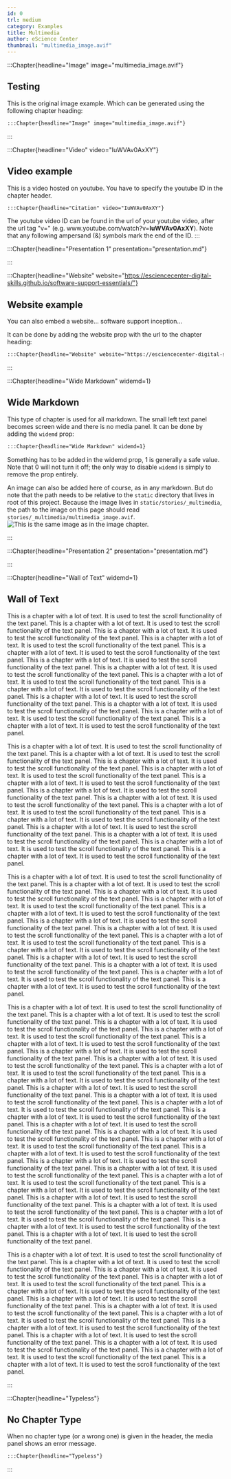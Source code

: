 ```yaml
---
id: 0
trl: medium
category: Examples
title: Multimedia
author: eScience Center
thumbnail: "multimedia_image.avif"
---
```

:::Chapter{headline="Image" image="multimedia_image.avif"}

## Testing

This is the original image example. Which can be generated using the following chapter heading:

```markdown
:::Chapter{headline="Image" image="multimedia_image.avif"}
```

:::

:::Chapter{headline="Video" video="IuWVAv0AxXY"}

## Video example

This is a video hosted on youtube. You have to specify the youtube ID in the chapter header.

```markdown
:::Chapter{headline="Citation" video="IuWVAv0AxXY"}
```

The youtube video ID can be found in the url of your youtube video, after the url tag "v=" (e.g. w<span>ww.</span>youtube.com/watch?v=**IuWVAv0AxXY**). Note that any following ampersand (&) symbols mark the end of the ID.
:::

:::Chapter{headline="Presentation 1" presentation="presentation.md"}


:::



:::Chapter{headline="Website" website="https://esciencecenter-digital-skills.github.io/software-support-essentials/"}

## Website example

You can also embed a website... software support inception...

It can be done by adding the website prop with the url to the chapter heading:

```markdown
:::Chapter{headline="Website" website="https://esciencecenter-digital-skills.github.io/software-support-essentials/"}
```

:::

:::Chapter{headline="Wide Markdown" widemd=1}

## Wide Markdown

This type of chapter is used for all markdown. The small left text panel becomes screen wide and there is no media panel. It can be done by adding the `widemd` prop:

```markdown
:::Chapter{headline="Wide Markdown" widemd=1}
```

Something has to be added in the widemd prop, 1 is generally a safe value. Note that 0 will not turn it off; the only way to disable `widemd` is simply to remove the prop entirely.

An image can also be added here of course, as in any markdown. But do note that the path needs to be relative to the `static` directory that lives in root of this project.
Because the image lives in `static/stories/_multimedia`, the path to the image on this page should read `stories/_multimedia/multimedia_image.avif`.
![This is the same image as in the image chapter.](stories/_multimedia/multimedia_image.avif)

:::


:::Chapter{headline="Presentation 2" presentation="presentation.md"}

:::

:::Chapter{headline="Wall of Text" widemd=1}

## Wall of Text

This is a chapter with a lot of text. It is used to test the scroll functionality of the text panel.
This is a chapter with a lot of text. It is used to test the scroll functionality of the text panel.
This is a chapter with a lot of text. It is used to test the scroll functionality of the text panel.
This is a chapter with a lot of text. It is used to test the scroll functionality of the text panel.
This is a chapter with a lot of text. It is used to test the scroll functionality of the text panel.
This is a chapter with a lot of text. It is used to test the scroll functionality of the text panel.
This is a chapter with a lot of text. It is used to test the scroll functionality of the text panel.
This is a chapter with a lot of text. It is used to test the scroll functionality of the text panel.
This is a chapter with a lot of text. It is used to test the scroll functionality of the text panel.
This is a chapter with a lot of text. It is used to test the scroll functionality of the text panel.
This is a chapter with a lot of text. It is used to test the scroll functionality of the text panel.
This is a chapter with a lot of text. It is used to test the scroll functionality of the text panel.
This is a chapter with a lot of text. It is used to test the scroll functionality of the text panel.


This is a chapter with a lot of text. It is used to test the scroll functionality of the text panel.
This is a chapter with a lot of text. It is used to test the scroll functionality of the text panel.
This is a chapter with a lot of text. It is used to test the scroll functionality of the text panel.
This is a chapter with a lot of text. It is used to test the scroll functionality of the text panel.
This is a chapter with a lot of text. It is used to test the scroll functionality of the text panel.
This is a chapter with a lot of text. It is used to test the scroll functionality of the text panel.
This is a chapter with a lot of text. It is used to test the scroll functionality of the text panel.
This is a chapter with a lot of text. It is used to test the scroll functionality of the text panel.
This is a chapter with a lot of text. It is used to test the scroll functionality of the text panel.
This is a chapter with a lot of text. It is used to test the scroll functionality of the text panel.
This is a chapter with a lot of text. It is used to test the scroll functionality of the text panel.
This is a chapter with a lot of text. It is used to test the scroll functionality of the text panel.
This is a chapter with a lot of text. It is used to test the scroll functionality of the text panel.


This is a chapter with a lot of text. It is used to test the scroll functionality of the text panel.
This is a chapter with a lot of text. It is used to test the scroll functionality of the text panel.
This is a chapter with a lot of text. It is used to test the scroll functionality of the text panel.
This is a chapter with a lot of text. It is used to test the scroll functionality of the text panel.
This is a chapter with a lot of text. It is used to test the scroll functionality of the text panel.
This is a chapter with a lot of text. It is used to test the scroll functionality of the text panel.
This is a chapter with a lot of text. It is used to test the scroll functionality of the text panel.
This is a chapter with a lot of text. It is used to test the scroll functionality of the text panel.
This is a chapter with a lot of text. It is used to test the scroll functionality of the text panel.
This is a chapter with a lot of text. It is used to test the scroll functionality of the text panel.
This is a chapter with a lot of text. It is used to test the scroll functionality of the text panel.
This is a chapter with a lot of text. It is used to test the scroll functionality of the text panel.
This is a chapter with a lot of text. It is used to test the scroll functionality of the text panel.




This is a chapter with a lot of text. It is used to test the scroll functionality of the text panel.
This is a chapter with a lot of text. It is used to test the scroll functionality of the text panel.
This is a chapter with a lot of text. It is used to test the scroll functionality of the text panel.
This is a chapter with a lot of text. It is used to test the scroll functionality of the text panel.
This is a chapter with a lot of text. It is used to test the scroll functionality of the text panel.
This is a chapter with a lot of text. It is used to test the scroll functionality of the text panel.
This is a chapter with a lot of text. It is used to test the scroll functionality of the text panel.
This is a chapter with a lot of text. It is used to test the scroll functionality of the text panel.
This is a chapter with a lot of text. It is used to test the scroll functionality of the text panel.
This is a chapter with a lot of text. It is used to test the scroll functionality of the text panel.
This is a chapter with a lot of text. It is used to test the scroll functionality of the text panel.
This is a chapter with a lot of text. It is used to test the scroll functionality of the text panel.
This is a chapter with a lot of text. It is used to test the scroll functionality of the text panel.
This is a chapter with a lot of text. It is used to test the scroll functionality of the text panel.
This is a chapter with a lot of text. It is used to test the scroll functionality of the text panel.
This is a chapter with a lot of text. It is used to test the scroll functionality of the text panel.
This is a chapter with a lot of text. It is used to test the scroll functionality of the text panel.
This is a chapter with a lot of text. It is used to test the scroll functionality of the text panel.
This is a chapter with a lot of text. It is used to test the scroll functionality of the text panel.
This is a chapter with a lot of text. It is used to test the scroll functionality of the text panel.
This is a chapter with a lot of text. It is used to test the scroll functionality of the text panel.
This is a chapter with a lot of text. It is used to test the scroll functionality of the text panel.
This is a chapter with a lot of text. It is used to test the scroll functionality of the text panel.
This is a chapter with a lot of text. It is used to test the scroll functionality of the text panel.
This is a chapter with a lot of text. It is used to test the scroll functionality of the text panel.
This is a chapter with a lot of text. It is used to test the scroll functionality of the text panel.


This is a chapter with a lot of text. It is used to test the scroll functionality of the text panel.
This is a chapter with a lot of text. It is used to test the scroll functionality of the text panel.
This is a chapter with a lot of text. It is used to test the scroll functionality of the text panel.
This is a chapter with a lot of text. It is used to test the scroll functionality of the text panel.
This is a chapter with a lot of text. It is used to test the scroll functionality of the text panel.
This is a chapter with a lot of text. It is used to test the scroll functionality of the text panel.
This is a chapter with a lot of text. It is used to test the scroll functionality of the text panel.
This is a chapter with a lot of text. It is used to test the scroll functionality of the text panel.
This is a chapter with a lot of text. It is used to test the scroll functionality of the text panel.
This is a chapter with a lot of text. It is used to test the scroll functionality of the text panel.
This is a chapter with a lot of text. It is used to test the scroll functionality of the text panel.
This is a chapter with a lot of text. It is used to test the scroll functionality of the text panel.
This is a chapter with a lot of text. It is used to test the scroll functionality of the text panel.

:::

:::Chapter{headline="Typeless"}

## No Chapter Type

When no chapter type (or a wrong one) is given in the header, the media panel shows an error message.

```markdown
:::Chapter{headline="Typeless"}
```

:::
